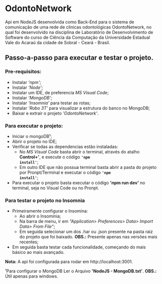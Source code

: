 # OdontoNetwork
<p>Api em NodeJS desenvolvida como Back-End para o sistema de comunicação de uma rede de clinicas odontológicas OdontoNetwork, no qual foi desenvolvido na disciplina de Laboratório de Desenvolvimento de Software do curso de Ciência da Computação da Universidade Estadual Vale do Acaraú da cidade de Sobral - Ceará - Brasil.</p>

## Passo-a-passo para executar e testar o projeto.
### Pre-requisitos:
 - Instalar <i>'npm'</i>;
 - Instalar <i>'Node'</i>;
 - Instalar um IDE, de preferencia <i>MS Visual Code</i>;
 - Instalar <i>'MongoDB'</i>;
 - Instalar <i>'Insomnia'</i> para testar as rotas;
 - Instalar <i>'Robo 3T'</i> para visualizar a estrutura do banco no MongoDB;
 - Baixar e extrair o projeto <i>'OdontoNetwork'</i>.

### Para executar o projeto:
 - Iniciar o mongoDB¹;
 - Abrir o projeto no IDE;
 - Verificar se todas as dependencias estão instaladas:
   - No <i>MS Visual Code</i> basta abrir o terminal, através do atalho <strong>Control+'</strong>, e execute o código <code><strong>'npm install'</strong></code>;
   - Em outro IDE que não possua terminal basta abrir a pasta do projeto por Pronpt/Terminal e executar o código <code><strong>'npm install'</strong></code>;
 - Para executar o projeto basta executar o código <strong>'npm run dev'</strong> no terminal, seja no Visual Code ou no Pronpt.

### Para testar o projeto no Insomnia
 - Primeiramente configurar o Insomina:
   - Ao abrir o Insominia;
   - Na barra de menu, ir em <i>"Application> Preferences> Data> Import Data> From File"</i>;
   - Em seguida selecionar um dos .har ou .json presente na pasta raiz do projeto que foi baixado. <strong>OBS.:</strong> Presente apenas nas versões mais recentes;
 - Em seguida basta testar cada funcionalidade, começando do mais básico ao mais avançado.
 
<strong>Nota:</strong> A api foi configurada para rodar em http://localhost:3001.
 
 ¹Para configurar o MongoDB Ler o Arquivo <strong>'NodeJS - MongoDB.txt'</strong>. <strong>OBS.:</strong> Útil apenas para windows.
